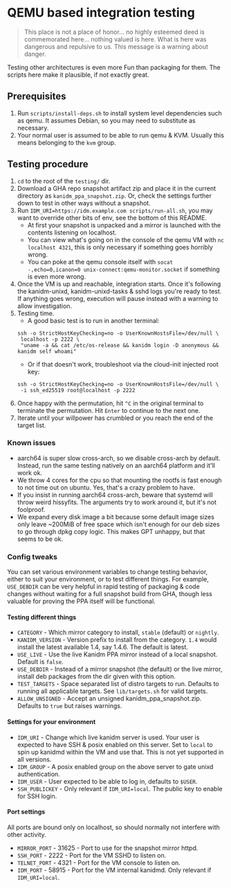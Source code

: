# QEMU based integration testing

> This place is not a place of honor... no highly esteemed deed is commemorated here... nothing valued is here.
What is here was dangerous and repulsive to us. This message is a warning about danger.

Testing other architectures is even more Fun than packaging for them. The scripts here make it plausible, if not exactly great.

## Prerequisites
1. Run `scripts/install-deps.sh` to install system level dependencies such as qemu. It assumes Debian, so you may need to substitute as necessary.
2. Your normal user is assumed to be able to run qemu & KVM. Usually this means belonging to the `kvm` group.

## Testing procedure

1. `cd` to the root of the `testing/` dir.
1. Download a GHA repo snapshot artifact zip and place it in the current directory as `kanidm_ppa_snapshot.zip`. Or, check the settings
   further down to test in other ways without a snapshot.
1. Run `IDM_URI=https://idm.example.com scripts/run-all.sh`, you may want to override other bits of env, see the bottom of this README.
   - At first your snapshot is unpacked and a mirror is launched with the contents listening on localhost.
   - You can view what's going on in the console of the qemu VM with `nc localhost 4321`, this is only necessary if something goes horribly wrong.
   - You can poke at the qemu console itself with `socat -,echo=0,icanon=0 unix-connect:qemu-monitor.socket` if something is even more wrong.
1. Once the VM is up and reachable, integration starts. Once it's following the kanidm-unixd, kanidm-unixd-tasks & sshd logs you're ready to test.
   If anything goes wrong, execution will pause instead with a warning to allow investigation.
1. Testing time.
   - A good basic test is to run in another terminal:
   ```shell
   ssh -o StrictHostKeyChecking=no -o UserKnownHostsFile=/dev/null \
    localhost -p 2222 \
    "uname -a && cat /etc/os-release && kanidm login -D anonymous && kanidm self whoami"
   ```
   - Or if that doesn't work, troubleshoot via the cloud-init injected root key:
   ```shell
   ssh -o StrictHostKeyChecking=no -o UserKnownHostsFile=/dev/null \
    -i ssh_ed25519 root@localhost -p 2222
   ```
1. Once  happy with the permutation, hit `^C` in the original terminal to terminate the permutation. Hit `Enter` to continue to the next one.
1. Iterate until your willpower has crumbled or you reach the end of the target list.

### Known issues
- aarch64 is super slow cross-arch, so we disable cross-arch by default. Instead, run the same testing natively on an aarch64 platform and it'll work ok.
- We throw 4 cores for the cpu so that mounting the rootfs is fast enough to not time out on ubuntu. Yes, that's a crazy problem to have.
- If you insist in running aarch64 cross-arch, beware that systemd will throw weird hissyfits. The arguments try to work around it, but it's not foolproof.
- We expand every disk image a bit because some default image sizes only leave ~200MiB of free space which isn't enough for our deb sizes to go through dpkg copy logic.
  This makes GPT unhappy, but that seems to be ok.

### Config tweaks
You can set various environment variables to change testing behavior, either to suit your environment, or to test different things.
For example, `USE_DEBDIR` can be very helpful in rapid testing of packaging & code changes without waiting for a full snapshot
build from GHA, though less valuable for proving the PPA itself will be functional.

#### Testing different things
- `CATEGORY` - Which mirror category to install, `stable` (default) or `nightly`.
- `KANIDM_VERSION` - Version prefix to install from the category. `1.4` would install the latest available 1.4, say 1.4.6. The default is latest.
- `USE_LIVE` - Use the live Kanidm PPA mirror instead of a local snapshot. Default is `false`.
- `USE_DEBDIR` - Instead of a mirror snapshot (the default) or the live mirror, install deb
packages from the dir given with this option.
- `TEST_TARGETS` - Space separated list of distro targets to run. Defaults to running all applicable
  targets. See `lib/targets.sh` for valid targets.
- `ALLOW_UNSIGNED` - Accept an unsigned kanidm_ppa_snapshot.zip. Defaults to `true` but raises
  warnings.

#### Settings for your environment
- `IDM_URI` - Change which live kanidm server is used. Your user is expected to have SSH & posix enabled on this server.
  Set to `local` to spin up kanidmd within the VM and use that. This is not yet supported in all versions.
- `IDM_GROUP` - A posix enabled group on the above server to gate unixd authentication.
- `IDM_USER` - User expected to be able to log in, defaults to `$USER`.
- `SSH_PUBLICKEY` - Only relevant if `IDM_URI=local`. The public key to enable for SSH login.

#### Port settings
All ports are bound only on localhost, so should normally not interfere with other activity.

- `MIRROR_PORT` - 31625 - Port to use for the snapshot mirror httpd.
- `SSH_PORT`    - 2222  - Port for the VM SSHD to listen on.
- `TELNET_PORT` - 4321  - Port for the VM console to listen on.
- `IDM_PORT` - 58915  - Port for the VM internal kanidmd. Only relevant if `IDM_URI=local`.
